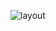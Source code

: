 ![layout](https://user-images.githubusercontent.com/2827554/212639031-615a0e24-0a43-4c77-83a2-1690930cf846.png)
